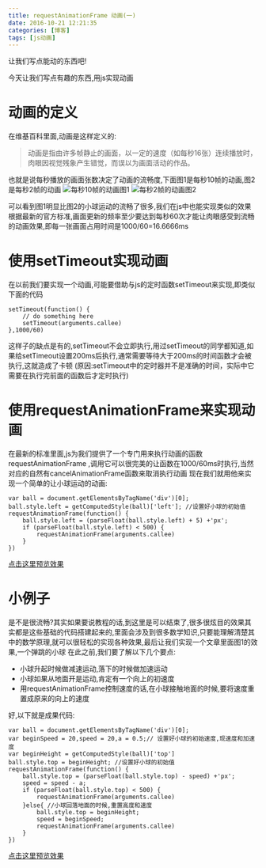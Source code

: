 ```yaml
---
title: requestAnimationFrame 动画(一)
date: 2016-10-21 12:21:35
categories: [博客]
tags: [js动画]
---
```


让我们写点能动的东西吧!
<!-- more -->
今天让我们写点有趣的东西,用js实现动画
# 动画的定义
在维基百科里面,动画是这样定义的:
> 动画是指由许多帧静止的画面，以一定的速度（如每秒16张）连续播放时，肉眼因视觉残象产生错觉，而误以为画面活动的作品。

也就是说每秒播放的画面张数决定了动画的流畅度,下面图1是每秒10帧的动画,图2是每秒2帧的动画
![每秒10帧的动画](/images/requestAnimationFrame/Animexample1.gif)图1
![每秒2帧的动画](/images/requestAnimationFrame/Animexample2.gif)图2

可以看到图1明显比图2的小球运动的流畅了很多,我们在js中也能实现类似的效果
根据最新的官方标准,画面更新的频率至少要达到每秒60次才能让肉眼感受到流畅的动画效果,即每一张画面占用时间是1000/60=16.6666ms
# 使用setTimeout实现动画
在以前我们要实现一个动画,可能要借助与js的定时函数setTimeout来实现,即类似下面的代码

```
setTimeout(function() {
	// do something here
	setTimeout(arguments.callee)
},1000/60)
```

这样子的缺点是有的,setTimeout不会立即执行,用过setTimeout的同学都知道,如果给setTimeout设置200ms后执行,通常需要等待大于200ms的时间函数才会被执行,这就造成了卡顿
(原因:setTimeout中的定时器并不是准确的时间，实际中它需要在执行完前面的函数后才定时执行)
# 使用requestAnimationFrame来实现动画
在最新的标准里面,js为我们提供了一个专门用来执行动画的函数 requestAnimationFrame ,调用它可以很完美的让函数在1000/60ms时执行,当然对应的自然有cancelAnimationFrame函数来取消执行动画
现在我们就用他来实现一个简单的让小球运动的动画:
```
var ball = document.getElementsByTagName('div')[0];
ball.style.left = getComputedStyle(ball)['left']; //设置好小球的初始值
requestAnimationFrame(function() {
	ball.style.left = (parseFloat(ball.style.left) + 5) +'px';
	if (parseFloat(ball.style.left) < 500) {
		requestAnimationFrame(arguments.callee)
	}
})
```
[点击这里预览效果](https://codepen.io/jackfred/pen/bwOBPV)
# 小例子
是不是很流畅?其实如果要说教程的话,到这里是可以结束了,很多很炫目的效果其实都是这些基础的代码搭建起来的,里面会涉及到很多数学知识,只要能理解清楚其中的数学原理,就可以很轻松的实现各种效果,最后让我们实现一个文章里面图1的效果,一个弹跳的小球
在此之前,我们要了解以下几个要点:
- 小球升起时候做减速运动,落下的时候做加速运动
- 小球如果从地面开是运动,肯定有一个向上的初速度
- 用requestAnimationFrame控制速度的话,在小球接触地面的时候,要将速度重置成原来的向上的速度

好,以下就是成果代码:
```
var ball = document.getElementsByTagName('div')[0];
var beginSpeed = 20,speed = 20,a = 0.5;// 设置好小球的初始速度,现速度和加速度
var beginHeight = getComputedStyle(ball)['top']
ball.style.top = beginHeight; //设置好小球的初始值
requestAnimationFrame(function() {
	ball.style.top = (parseFloat(ball.style.top) - speed) +'px';
	speed = speed - a;
	if (parseFloat(ball.style.top) < 500) {
		requestAnimationFrame(arguments.callee)
	}else{ //小球回落地面的时候,重置高度和速度
		ball.style.top = beginHeight;
		speed = beginSpeed;
		requestAnimationFrame(arguments.callee)
	}
})
```
[点击这里预览效果](https://codepen.io/jackfred/pen/PGXWPw)